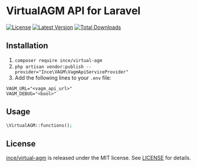 # VirtualAGM API for Laravel

<p>
    <a href="https://packagist.org/packages/ince/virtual-agm"><img src="https://img.shields.io/packagist/l/ince/virtual-agm" alt="License"></a>
    <a href="https://packagist.org/packages/ince/virtual-agm"><img src="https://img.shields.io/packagist/v/ince/virtual-agm" alt="Latest Version"></a>
    <a href="https://packagist.org/packages/ince/virtual-agm"><img src="https://img.shields.io/packagist/dt/ince/virtual-agm" alt="Total Downloads"></a>
</p>

## Installation

1. `composer require ince/virtual-agm`
2. `php artisan vendor:publish --provider="Ince\VAGM\VagmApiServiceProvider"`
3. Add the following lines to your `.env` file:

```
VAGM_URL="<vagm_api_url>"
VAGM_DEBUG="<bool>"
```

## Usage

```php
\VirtualAGM::functions();
```

## License

[ince/virtual-agm](https://github.com/ince/virtual-agm) is released under the MIT license. See [LICENSE](https://github.com/ince/virtual-agm/blob/master/LICENSE) for details.
